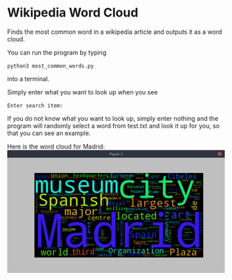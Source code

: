 # Wikipedia Word Cloud
Finds the most common word in a wikipedia article and outputs it as a word cloud.
                  
You can run the program by typing 
```
python3 most_common_words.py 
```
into a terminal.                  
                     
                     
Simply enter what you want to look up when you see                   
```
Enter search item:
```
If you do not know what you want to look up, simply enter nothing and the program will randomly select a word from test.txt and look it up for you, so that you can see an example.                     
                             
      
Here is the word cloud for Madrid: 
![Madrid Wordcloud](screenshots/example_wordcloud.png "An example of a word cloud")

